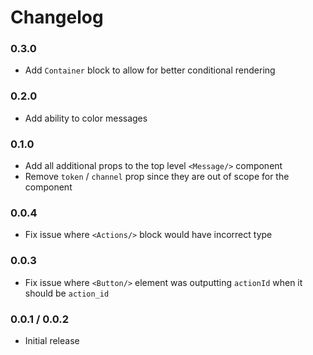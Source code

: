 # Changelog

### 0.3.0
- Add `Container` block to allow for better conditional rendering

### 0.2.0
- Add ability to color messages

### 0.1.0
- Add all additional props to the top level `<Message/>` component
- Remove `token` / `channel` prop since they are out of scope for the component

### 0.0.4
- Fix issue where `<Actions/>` block would have incorrect type

### 0.0.3
- Fix issue where `<Button/>` element was outputting `actionId` when it should be `action_id`

### 0.0.1 / 0.0.2
- Initial release
